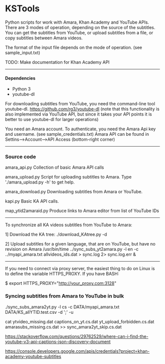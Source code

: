 # KSTools
Python scripts for work with Amara, Khan Academy and YouTube APIs.
There are 3 modes of operation, depending on the source of the subtitles.
You can get the subtitles from YouTube, or upload subtitles from a file, or copy subtitles between Amara videos.

The format of the input file depends on the mode of operation.
(see sample_input.txt)

TODO: Make documentation for Khan Academy API

---
#### Dependencies

 - Python 3
 - youtube-dl
 
For downloading subtitles from YouTube, you need the command-line tool youtube-dl.
https://github.com/rg3/youtube-dl
(note that this functionality is also implemented via YouTube API, but since it takes your API points
it is better to use youtube-dl for larger operations)

You need an Amara account. To authenticate, you need the Amara Api key and username.
(see sample_credentials.txt) 
Amara API can be found in Settins-->Account-->API Access (bottom-right corner)

---
### Source code

amara_api.py    	Collection of basic Amara API calls


amara_upload.py     	Script for uploading subtitles to Amara.
		Type './amara_upload.py -h' to get help.

amara_download.py	Downloading subtitles from Amara or YouTube.

kapi.py			Basic KA API calls.

map_ytid2amaraid.py     Produce links to Amara editor from list of YouTube IDs

---
To synchronize all KA videos subtitles from YouTube to Amara:

1] Download the KA tree:
	./download_KAtree.py -d

2] Upload subtitles for a given language, that are on YouTube, but have no revision on Amara
/usr/bin/time ../sync_subs_yt2amara.py -l en -c ../myapi_amara.txt allvideos_ids.dat > sync.log 2> sync.log.err &


---
If you need to connect via proxy server, the easiest thing to do on Linux is to define the variable HTTPS_PROXY.
If you have BASH:

$ export HTTPS_PROXY="http://your_proxy.com:3128"


### Syncing subtitles from Amara to YouTube in bulk
./sync_subs_amara2yt.py -l cs -c DATA/myapi_amara.txt DATA/KS_allYTID.test.csv -d ';' -u

cat  ytvideo_missing.dat captions_on_yt.cs.dat yt_upload_forbidden.cs.dat amarasubs_missing.cs.dat >> sync_amara2yt_skip.cs.dat

https://stackoverflow.com/questions/29762529/where-can-i-find-the-youtube-v3-api-captions-json-discovery-document

https://console.developers.google.com/apis/credentials?project=khan-academy-youtube-subtitles

